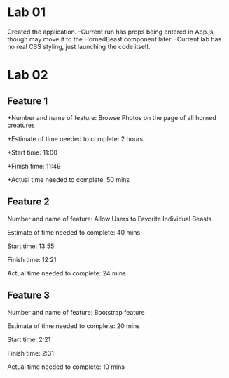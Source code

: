 # Lab 01
Created the application. 
-Current run has props being entered in App.js, though may move it to the HornedBeast component later. 
-Current lab has no real CSS styling, just launching the code itself.

# Lab 02

## Feature 1
+Number and name of feature: Browse Photos on the page of all horned creatures

+Estimate of time needed to complete: 2 hours

+Start time: 11:00

+Finish time: 11:49

+Actual time needed to complete: 50 mins

## Feature 2
Number and name of feature: Allow Users to Favorite Individual Beasts

Estimate of time needed to complete: 40 mins

Start time: 13:55

Finish time: 12:21

Actual time needed to complete: 24 mins

## Feature 3
Number and name of feature: Bootstrap feature

Estimate of time needed to complete: 20 mins

Start time: 2:21

Finish time: 2:31

Actual time needed to complete: 10 mins
